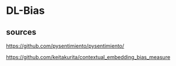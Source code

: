 # DL-Bias
## sources 
https://github.com/pysentimiento/pysentimiento/

https://github.com/keitakurita/contextual_embedding_bias_measure
